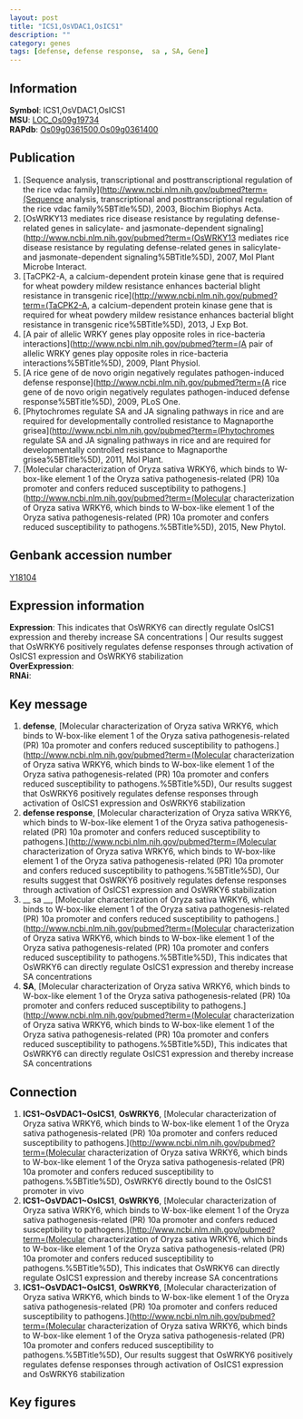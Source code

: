 ```yaml
---
layout: post
title: "ICS1,OsVDAC1,OsICS1"
description: ""
category: genes
tags: [defense, defense response,  sa , SA, Gene]
---
```


## Information
__Symbol__: ICS1,OsVDAC1,OsICS1  
__MSU__: [LOC_Os09g19734](http://rice.plantbiology.msu.edu/cgi-bin/ORF_infopage.cgi?orf=LOC_Os09g19734)  
__RAPdb__: [Os09g0361500](http://rapdb.dna.affrc.go.jp/viewer/gbrowse_details/irgsp1?name=Os09g0361500),[Os09g0361400](http://rapdb.dna.affrc.go.jp/viewer/gbrowse_details/irgsp1?name=Os09g0361400)  

## Publication
1. [Sequence analysis, transcriptional and posttranscriptional regulation of the rice vdac family](http://www.ncbi.nlm.nih.gov/pubmed?term=(Sequence analysis, transcriptional and posttranscriptional regulation of the rice vdac family%5BTitle%5D), 2003, Biochim Biophys Acta.
2. [OsWRKY13 mediates rice disease resistance by regulating defense-related genes in salicylate- and jasmonate-dependent signaling](http://www.ncbi.nlm.nih.gov/pubmed?term=(OsWRKY13 mediates rice disease resistance by regulating defense-related genes in salicylate- and jasmonate-dependent signaling%5BTitle%5D), 2007, Mol Plant Microbe Interact.
3. [TaCPK2-A, a calcium-dependent protein kinase gene that is required for wheat powdery mildew resistance enhances bacterial blight resistance in transgenic rice](http://www.ncbi.nlm.nih.gov/pubmed?term=(TaCPK2-A, a calcium-dependent protein kinase gene that is required for wheat powdery mildew resistance enhances bacterial blight resistance in transgenic rice%5BTitle%5D), 2013, J Exp Bot.
4. [A pair of allelic WRKY genes play opposite roles in rice-bacteria interactions](http://www.ncbi.nlm.nih.gov/pubmed?term=(A pair of allelic WRKY genes play opposite roles in rice-bacteria interactions%5BTitle%5D), 2009, Plant Physiol.
5. [A rice gene of de novo origin negatively regulates pathogen-induced defense response](http://www.ncbi.nlm.nih.gov/pubmed?term=(A rice gene of de novo origin negatively regulates pathogen-induced defense response%5BTitle%5D), 2009, PLoS One.
6. [Phytochromes regulate SA and JA signaling pathways in rice and are required for developmentally controlled resistance to Magnaporthe grisea](http://www.ncbi.nlm.nih.gov/pubmed?term=(Phytochromes regulate SA and JA signaling pathways in rice and are required for developmentally controlled resistance to Magnaporthe grisea%5BTitle%5D), 2011, Mol Plant.
7. [Molecular characterization of Oryza sativa WRKY6, which binds to W-box-like element 1 of the Oryza sativa pathogenesis-related (PR) 10a promoter and confers reduced susceptibility to pathogens.](http://www.ncbi.nlm.nih.gov/pubmed?term=(Molecular characterization of Oryza sativa WRKY6, which binds to W-box-like element 1 of the Oryza sativa pathogenesis-related (PR) 10a promoter and confers reduced susceptibility to pathogens.%5BTitle%5D), 2015, New Phytol.

## Genbank accession number
[Y18104](http://www.ncbi.nlm.nih.gov/nuccore/Y18104)

## Expression information
__Expression__: This indicates that OsWRKY6 can directly regulate OsICS1 expression and thereby increase SA concentrations |  Our results suggest that OsWRKY6 positively regulates defense responses through activation of OsICS1 expression and OsWRKY6 stabilization  
__OverExpression__:  
__RNAi__:  

## Key message
1. __defense__, [Molecular characterization of Oryza sativa WRKY6, which binds to W-box-like element 1 of the Oryza sativa pathogenesis-related (PR) 10a promoter and confers reduced susceptibility to pathogens.](http://www.ncbi.nlm.nih.gov/pubmed?term=(Molecular characterization of Oryza sativa WRKY6, which binds to W-box-like element 1 of the Oryza sativa pathogenesis-related (PR) 10a promoter and confers reduced susceptibility to pathogens.%5BTitle%5D),  Our results suggest that OsWRKY6 positively regulates defense responses through activation of OsICS1 expression and OsWRKY6 stabilization
2. __defense response__, [Molecular characterization of Oryza sativa WRKY6, which binds to W-box-like element 1 of the Oryza sativa pathogenesis-related (PR) 10a promoter and confers reduced susceptibility to pathogens.](http://www.ncbi.nlm.nih.gov/pubmed?term=(Molecular characterization of Oryza sativa WRKY6, which binds to W-box-like element 1 of the Oryza sativa pathogenesis-related (PR) 10a promoter and confers reduced susceptibility to pathogens.%5BTitle%5D),  Our results suggest that OsWRKY6 positively regulates defense responses through activation of OsICS1 expression and OsWRKY6 stabilization
3. __ sa __, [Molecular characterization of Oryza sativa WRKY6, which binds to W-box-like element 1 of the Oryza sativa pathogenesis-related (PR) 10a promoter and confers reduced susceptibility to pathogens.](http://www.ncbi.nlm.nih.gov/pubmed?term=(Molecular characterization of Oryza sativa WRKY6, which binds to W-box-like element 1 of the Oryza sativa pathogenesis-related (PR) 10a promoter and confers reduced susceptibility to pathogens.%5BTitle%5D),  This indicates that OsWRKY6 can directly regulate OsICS1 expression and thereby increase SA concentrations
4. __SA__, [Molecular characterization of Oryza sativa WRKY6, which binds to W-box-like element 1 of the Oryza sativa pathogenesis-related (PR) 10a promoter and confers reduced susceptibility to pathogens.](http://www.ncbi.nlm.nih.gov/pubmed?term=(Molecular characterization of Oryza sativa WRKY6, which binds to W-box-like element 1 of the Oryza sativa pathogenesis-related (PR) 10a promoter and confers reduced susceptibility to pathogens.%5BTitle%5D),  This indicates that OsWRKY6 can directly regulate OsICS1 expression and thereby increase SA concentrations

## Connection
1. __ICS1~OsVDAC1~OsICS1__, __OsWRKY6__, [Molecular characterization of Oryza sativa WRKY6, which binds to W-box-like element 1 of the Oryza sativa pathogenesis-related (PR) 10a promoter and confers reduced susceptibility to pathogens.](http://www.ncbi.nlm.nih.gov/pubmed?term=(Molecular characterization of Oryza sativa WRKY6, which binds to W-box-like element 1 of the Oryza sativa pathogenesis-related (PR) 10a promoter and confers reduced susceptibility to pathogens.%5BTitle%5D),  OsWRKY6 directly bound to the OsICS1 promoter in vivo
2. __ICS1~OsVDAC1~OsICS1__, __OsWRKY6__, [Molecular characterization of Oryza sativa WRKY6, which binds to W-box-like element 1 of the Oryza sativa pathogenesis-related (PR) 10a promoter and confers reduced susceptibility to pathogens.](http://www.ncbi.nlm.nih.gov/pubmed?term=(Molecular characterization of Oryza sativa WRKY6, which binds to W-box-like element 1 of the Oryza sativa pathogenesis-related (PR) 10a promoter and confers reduced susceptibility to pathogens.%5BTitle%5D),  This indicates that OsWRKY6 can directly regulate OsICS1 expression and thereby increase SA concentrations
3. __ICS1~OsVDAC1~OsICS1__, __OsWRKY6__, [Molecular characterization of Oryza sativa WRKY6, which binds to W-box-like element 1 of the Oryza sativa pathogenesis-related (PR) 10a promoter and confers reduced susceptibility to pathogens.](http://www.ncbi.nlm.nih.gov/pubmed?term=(Molecular characterization of Oryza sativa WRKY6, which binds to W-box-like element 1 of the Oryza sativa pathogenesis-related (PR) 10a promoter and confers reduced susceptibility to pathogens.%5BTitle%5D),  Our results suggest that OsWRKY6 positively regulates defense responses through activation of OsICS1 expression and OsWRKY6 stabilization

## Key figures


